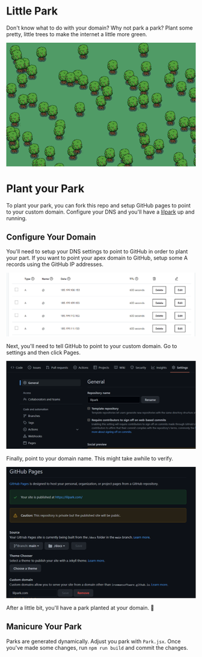 # Little Park

Don't know what to do with your domain? Why not park a park? Plant some pretty, little trees to make the internet a little more green.

![](/imgs/park.png)

# Plant your Park

To plant your park, you can fork this repo and setup GitHub pages to point to your custom domain. Configure your DNS and you'll have a [lilpark](https://lilpark.com) up and running. 

## Configure Your Domain

You'll need to setup your DNS settings to point to GitHub in order to plant your part. If you want to point your apex domain to GitHub, setup some A records using the GitHub IP addresses. 

![](/imgs/dns.png)

Next, you'll need to tell GitHub to point to your custom domain. Go to settings and then click Pages.

![](/imgs/settings.png)

Finally, point to your domain name. This might take awhile to verify. 

![](imgs/domain.png)

After a little bit, you'll have a park planted at your domain. 🥳

## Manicure Your Park

Parks are generated dynamically. Adjust you park with `Park.jsx`. Once you've made some changes, run `npm run build` and commit the changes.
